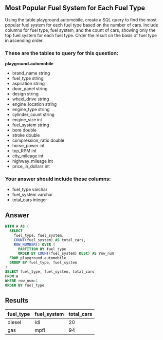 ## Most Popular Fuel System for Each Fuel Type
 
Using the table playground.automobile, create a SQL query to find the most popular fuel system for each fuel type based on the number of cars. Include columns for fuel type, fuel system, and the count of cars, showing only the top fuel system for each fuel type. Order the result on the basis of fuel type in ascending order.

### These are the tables to query for this question:
**playground.automobile**
- brand_name string
- fuel_type string
- aspiration string
- door_panel string
- design string
- wheel_drive string
- engine_location string
- engine_type string
- cylinder_count string
- engine_size int
- fuel_system string
- bore double
- stroke double
- compression_ratio double
- horse_power int
- top_RPM int
- city_mileage int
- highway_mileage int
- price_in_dollars int
### Your answer should include these columns:
- fuel_type varchar
- fuel_system varchar
- total_cars integer

## Answer
```sql
WITH A AS (
  SELECT
    fuel_type, fuel_system,
    COUNT(fuel_system) AS total_cars,
    ROW_NUMBER() OVER (
      PARTITION BY fuel_type
      ORDER BY COUNT(fuel_system) DESC) AS row_num
  FROM playground.automobile
  GROUP BY fuel_type, fuel_system
)
SELECT fuel_type, fuel_system, total_cars
FROM A
WHERE row_num=1
ORDER BY fuel_type
```

## Results
| fuel_type | fuel_system | total_cars |
|-----------|-------------|------------|
| diesel    | idi         | 20         |
| gas       | mpfi        | 94         |

